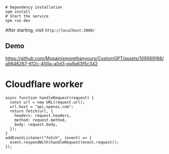 ```shell
# Dependency installation
npm install
# Start the service
npm run dev
```
After starting, visit `http://localhost:3000/`

## Demo
https://github.com/Mypainismorethanyours/CustomGPT/assets/109569168/a9846267-612c-400a-a0d3-ea9a63f5c342


# Cloudflare worker

```
async function handleRequest(request) {
  const url = new URL(request.url);
  url.host = "api.openai.com";
  return fetch(url, {
    headers: request.headers,
    method: request.method,
    body: request.body,
  });
}
addEventListener("fetch", (event) => {
  event.respondWith(handleRequest(event.request));
});
```
